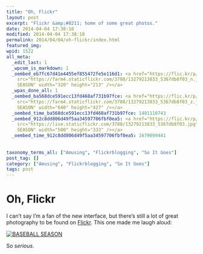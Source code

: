 ```yaml
---
title: "Oh, Flickr"
layout: post
excerpt: "Flickr &amp;#8211; home of some great photos."
date: 2014-04-04 17:38:18
modified: 2014-04-04 17:38:18
permalink: 2014/04/04/oh-flickr/index.html
featured_img: 
wpid: 1522
all_meta: 
  _edit_last: 1
  _wpcom_is_markdown: 1
  _oembed_eb7fc67d41e4455ef855472fe5e116d1: <a href="https://flic.kr/p/merrCD"><img
    src="https://farm4.staticflickr.com/3788/13279213833_5367db8f03_n.jpg" alt="BASEBALL
    SEASON" width="320" height="213" /></a>
  _wpas_done_all: 1
  _oembed_ba568dce591ecc13fd468af731b97fce: <a href="https://flic.kr/p/merrCD"><img
    src="https://farm4.staticflickr.com/3788/13279213833_5367db8f03_z.jpg" alt="BASEBALL
    SEASON" width="640" height="427" /></a>
  _oembed_time_ba568dce591ecc13fd468af731b97fce: 1481118743
  _oembed_912c8dd806d49f5aa34597706fbf0ea5: <a href="https://flic.kr/p/merrCD"><img
    src="https://live.staticflickr.com/3788/13279213833_5367db8f03.jpg" alt="BASEBALL
    SEASON" width="500" height="333" /></a>
  _oembed_time_912c8dd806d49f5aa34597706fbf0ea5: 1679099441
  
  
taxonomy_terms_all: ["Amusing", "Flickrblogging", "So It Goes"]
post_tag: []
category: ["Amusing", "Flickrblogging", "So It Goes"]
tags: post
---
```


# Oh, Flickr

I can’t say I’m a fan of the new interface, but there’s still a lot of great photography to be found on [Flickr](http://flickr.com/). This one made me laugh aloud:

[![BASEBALL SEASON](https://live.staticflickr.com/3788/13279213833_5367db8f03.jpg)](https://flic.kr/p/merrCD)

So *serious*.